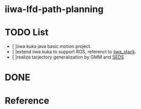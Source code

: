 # iiwa-lfd-path-planning
# TODO List
- [ ]iiwa kuka java basic motion project.
- [ ]extend iiwa kuka to support ROS, referenct to [iiwa_stack](https://github.com/IFL-CAMP/iiwa_stack).
- [ ]realize tarjectory generalization by GMM and [SEDS](https://github.com/epfl-lasa/icra-lfd-tutorial/tree/master/seds)  
# DONE
# Reference